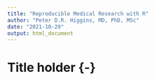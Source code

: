 ```yaml
---
title: "Reproducible Medical Research with R"
author: "Peter D.R. Higgins, MD, PhD, MSc"
date: "2021-10-29"
output: html_document
---
```

# Title holder {-}
